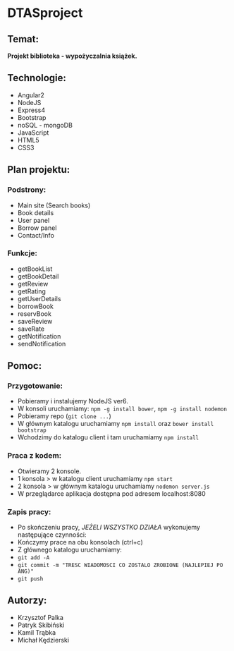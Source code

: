 # DTASproject

## Temat:
**Projekt biblioteka - wypożyczalnia książek.**



## Technologie:
  * Angular2
  * NodeJS
  * Express4
  * Bootstrap
  * noSQL - mongoDB
  * JavaScript
  * HTML5
  * CSS3


  
## Plan projektu:
### Podstrony:
 * Main site (Search books)
 * Book details
 * User panel
 * Borrow panel
 * Contact/Info
 
### Funkcje:
 * getBookList
 * getBookDetail
 * getReview
 * getRating
 * getUserDetails
 * borrowBook
 * reservBook
 * saveReview
 * saveRate
 * getNotification
 * sendNotification
 
 
 

## Pomoc:
### Przygotowanie:
 * Pobieramy i instalujemy NodeJS ver6.
 * W konsoli uruchamiamy: `npm -g install bower`, `npm -g install nodemon`
 * Pobieramy repo (`git clone ...`)
 * W głównym katalogu uruchamiamy `npm install` oraz `bower install bootstrap`
 * Wchodzimy do katalogu client i tam uruchamiamy `npm install`
 
### Praca z kodem:
 * Otwieramy 2 konsole.
 * 1 konsola > w katalogu client uruchamiamy `npm start`
 * 2 konsola > w głównym katalogu uruchamiamy `nodemon server.js`
 * W przeglądarce aplikacja dostępna pod adresem localhost:8080

### Zapis pracy:
 * Po skończeniu pracy, *JEŻELI WSZYSTKO DZIAŁA* wykonujemy następujące czynności:
 * Kończymy prace na obu konsolach (ctrl+c)
 * Z głównego katalogu uruchamiamy: 
 * `git add -A`
 * `git commit -m "TRESC WIADOMOSCI CO ZOSTALO ZROBIONE (NAJLEPIEJ PO ANG)"`
 * `git push`




## Autorzy:
  * Krzysztof Palka
  * Patryk Skibiński
  * Kamil Trąbka
  * Michał Kędzierski

